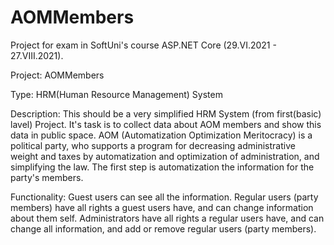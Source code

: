 # AOMMembers
Project for exam in SoftUni's course ASP.NET Core (29.VI.2021 - 27.VIII.2021).

Project: AOMMembers

Type: HRM(Human Resource Management) System

Description: This should be a very simplified HRM System (from first(basic) lavel) Project. It's task is to collect data about AOM members and show this data in public space. AOM (Automatization Optimization Meritocracy) is a political party, who supports a program for decreasing administrative weight and taxes by automatization and optimization of administration, and simplifying the law. The first step is automatization the information for the party's members.

Functionality: Guest users can see all the information. Regular users (party members) have all rights a guest users have, and can change information about them self. Administrators have all rights a regular users have, and can change all information, and add or remove regular users (party members).
